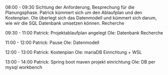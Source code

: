08:00 - 09:30 
Sichtung der Anforderung, Besprechung für die Planungsphase. Patrick kümmert sich um den Ablaufplan und den Kostenplan. Ole überlegt
sich das Datenmodell und kümmert sich darum, wie wir die SQL Datenbank umsetzen können. Recherche

09:30 - 11:00 
Patrick: Projektablaufplan angelegt
Ole: Datenbank Recherche

11:00 - 12:00 
Patrick: Pause
Ole: Datenmodell

12:00 - 13:00 
Patrick: Kostenplan
Ole: mariaDB Einrichtung + WSL

13:00 - 14:00
Patrick: Spring boot maven projekt einrichtung
Ole: DB per mysql workbench
